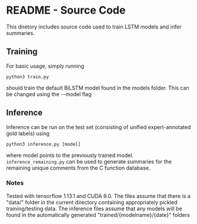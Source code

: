 # README - Source Code

This diretory includes source code used to train LSTM models and infer summaries. 

## Training

For basic usage, simply running 

```python3 train.py```

should train the default BiLSTM model found in the models folder. This can be changed using the --model flag

## Inference

Inference can be run on the test set (consisting of unified expert-annotated gold labels) using 

```python3 inference.py [model]```

where model points to the previously trained model. ```inference_remaining.py``` can be used to generate summaries for the remaining unique comments from the C function database.

### Notes
Tested with tensorflow 1.13.1 and CUDA 9.0. The files assume that there is a "data/" folder in the current directory containing appropriately pickled training/testing data. The inference files assume that any models will be found in the automatically generated "trained/{modelname}/{date}" folders